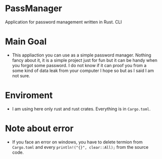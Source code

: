 # PassManager
Application for password management written in Rust. CLI

# Main Goal
* This appliaction you can use as a simple password manager. Nothing fancy about it, it is a simple project just for fun but it can be handy when you forgot some password. I do not know if it can proof you from a some kind of data leak from your computer I hope so but as I said I am not sure.

# Enviroment
* I am using here only rust and rust crates. Everything is in `Cargo.toml`.  

# Note about error
* If you face an error on windows, you have to delete termion from `Cargo.toml` and every `println!("{}", clear::All);` from the source code.
